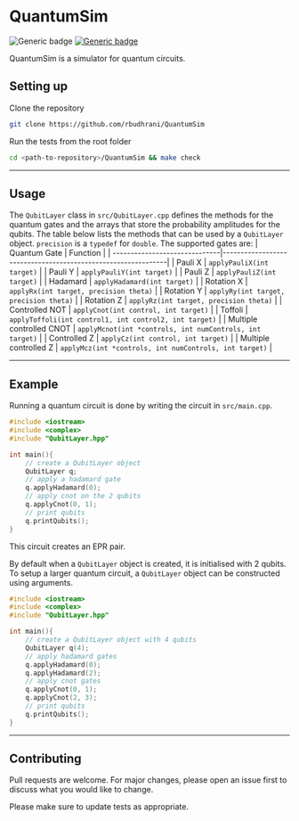 # QuantumSim

![Generic badge](https://img.shields.io/badge/Version-0.10-blue.svg)
[![Generic badge](https://img.shields.io/badge/License-MIT-green.svg)](https://opensource.org/licenses/MIT)

QuantumSim is a simulator for quantum circuits.

## Setting up

Clone the repository
```zsh 
git clone https://github.com/rbudhrani/QuantumSim
```

Run the tests from the root folder
```zsh 
cd <path-to-repository>/QuantumSim && make check
```
___
## Usage
The `QubitLayer` class in `src/QubitLayer.cpp` defines the methods for the quantum gates and the arrays that store the probability amplitudes for the qubits. The table below lists the methods that can be used by a `QubitLayer` object. `precision` is a `typedef` for `double`. The supported gates are:
| Quantum Gate                  | Function                                                     |
| ------------------------------|--------------------------------------------------------------|
| Pauli X                       | `applyPauliX(int target)`                                    |
| Pauli Y                       | `applyPauliY(int target)`                                    |
| Pauli Z                       | `applyPauliZ(int target)`                                    |
| Hadamard                      | `applyHadamard(int target)`                                  |
| Rotation X                    | `applyRx(int target, precision theta)`                       |
| Rotation Y                    | `applyRy(int target, precision theta)`                       |
| Rotation Z                    | `applyRz(int target, precision theta)`                       |
| Controlled NOT                | `applyCnot(int control, int target)`                         |
| Toffoli                       | `applyToffoli(int control1, int control2, int target)`       |
| Multiple controlled CNOT      | `applyMcnot(int *controls, int numControls, int target)`     |
| Controlled Z                  | `applyCz(int control, int target)`                           |
| Multiple controlled Z         | `applyMcz(int *controls, int numControls, int target)`       | 
___
## Example

Running a quantum circuit is done by writing the circuit in `src/main.cpp`.
```cpp 
#include <iostream>
#include <complex>
#include "QubitLayer.hpp"

int main(){
    // create a QubitLayer object
    QubitLayer q;
    // apply a hadamard gate
    q.applyHadamard(0);
    // apply cnot on the 2 qubits
    q.applyCnot(0, 1);
    // print qubits
    q.printQubits();
}
```
This circuit creates an EPR pair.

By default when a `QubitLayer` object is created, it is initialised with 2 qubits. To setup a larger quantum circuit, a `QubitLayer` object can be constructed using arguments.
```cpp 
#include <iostream>
#include <complex>
#include "QubitLayer.hpp"

int main(){
    // create a QubitLayer object with 4 qubits
    QubitLayer q(4);
    // apply hadamard gates
    q.applyHadamard(0);
    q.applyHadamard(2);
    // apply cnot gates
    q.applyCnot(0, 1);
    q.applyCnot(2, 3);
    // print qubits
    q.printQubits();
}
```
___
## Contributing
Pull requests are welcome. For major changes, please open an issue first to discuss what you would like to change.

Please make sure to update tests as appropriate.